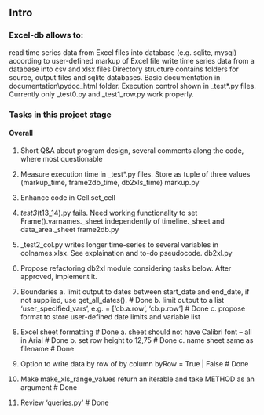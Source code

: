 ## Intro
### Excel-db allows to:
read time series data from Excel files into database (e.g. sqlite, mysql) according to user-defined markup of Excel file
write time series data from a database into csv and xlsx files
Directory structure contains folders for source, output files and sqlite databases. Basic documentation in documentation\pydoc_html folder.
Execution control shown in _test*.py files. Currently only _test0.py and _test1_row.py work properly.

### Tasks in this project stage
#### Overall
1. Short Q&A about program design, several comments along the code, where most questionable
2. Measure execution time in  _test*.py files. Store as tuple of three values (markup_time, frame2db_time, db2xls_time)
markup.py

3. Enhance code in Cell.set_cell

4. _test3_(t13_14).py fails. Need working functionality to set Frame().varnames._sheet independently of  timeline._sheet and data_area._sheet
frame2db.py
5. _test2_col.py writes longer time-series to several variables in colnames.xlsx. See explaination and to-do pseudocode.
db2xl.py
6. Propose refactoring db2xl module considering tasks below. After approved, implement it.
7. Boundaries
a. limit output to dates between start_date and end_date, if not supplied, use get_all_dates(). # Done
b. limit output to a list ‘user_specified_vars’, e.g.  =  [‘cb.a.row’, ‘cb.p.row’] # Done
c. propose format to store user-defined date limits and variable list
8. Excel sheet formatting  # Done
a. sheet should not have Calibri font – all in Arial # Done
b. set row height to 12,75 # Done
c. name sheet same as filename # Done
9. Оption to write data by row of by column byRow = True | False # Done
10. Make make_xls_range_values return an iterable and take METHOD as an argument # Done
11. Review ‘queries.py’ # Done
